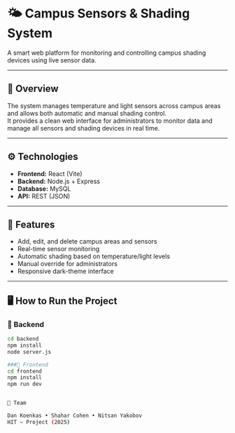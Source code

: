 # 🌤️ Campus Sensors & Shading System

A smart web platform for monitoring and controlling campus shading devices using live sensor data.

---

## 🎯 Overview
The system manages temperature and light sensors across campus areas and allows both automatic and manual shading control.  
It provides a clean web interface for administrators to monitor data and manage all sensors and shading devices in real time.

---

## ⚙️ Technologies
- **Frontend:** React (Vite)
- **Backend:** Node.js + Express
- **Database:** MySQL
- **API:** REST (JSON)

---

## 🧩 Features
- Add, edit, and delete campus areas and sensors  
- Real-time sensor monitoring  
- Automatic shading based on temperature/light levels  
- Manual override for administrators  
- Responsive dark-theme interface

---

## 🖥️ How to Run the Project

### 🔹 Backend
```bash
cd backend
npm install
node server.js

###🔹 Frontend
cd frontend
npm install
npm run dev


👥 Team

Dan Koenkas • Shahar Cohen • Nitsan Yakobov
HIT – Project (2025)
